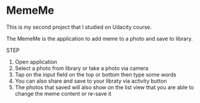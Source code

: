 # MemeMe

This is my second project that I studied on Udacity course.

The MemeMe is the application to add meme to a photo and save to library.

STEP
1. Open application
2. Select a photo from library or take a photo via camera
3. Tap on the input field on the top or bottom then type some words
4. You can also share and save to your libraty via activity button
5. The photos that saved will also show on the list view that you are able to change the meme content or re-save it
